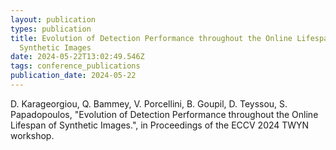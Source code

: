 ```yaml
---
layout: publication
types: publication
title: Evolution of Detection Performance throughout the Online Lifespan of
  Synthetic Images
date: 2024-05-22T13:02:49.546Z
tags: conference_publications
publication_date: 2024-05-22
---
```

D. Karageorgiou, Q. Bammey, V. Porcellini, B. Goupil, D. Teyssou, S. Papadopoulos, "Evolution of Detection Performance throughout the Online Lifespan of Synthetic Images.", in Proceedings of the ECCV 2024 TWYN workshop.